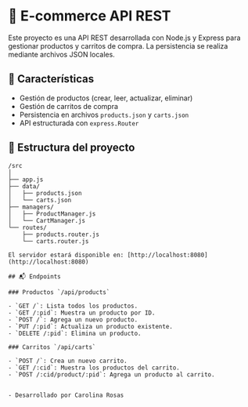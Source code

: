 # 🛒 E-commerce API REST

Este proyecto es una API REST desarrollada con Node.js y Express para gestionar productos y carritos de compra. La persistencia se realiza mediante archivos JSON locales.

## 🚀 Características

- Gestión de productos (crear, leer, actualizar, eliminar)
- Gestión de carritos de compra
- Persistencia en archivos `products.json` y `carts.json`
- API estructurada con `express.Router`

## 📁 Estructura del proyecto

```
/src
│
├── app.js
├── data/
│   ├── products.json
│   └── carts.json
├── managers/
│   ├── ProductManager.js
│   └── CartManager.js
└── routes/
    ├── products.router.js
    └── carts.router.js

El servidor estará disponible en: [http://localhost:8080](http://localhost:8080)

## 📬 Endpoints

### Productos `/api/products`

- `GET /`: Lista todos los productos.
- `GET /:pid`: Muestra un producto por ID.
- `POST /`: Agrega un nuevo producto.
- `PUT /:pid`: Actualiza un producto existente.
- `DELETE /:pid`: Elimina un producto.

### Carritos `/api/carts`

- `POST /`: Crea un nuevo carrito.
- `GET /:cid`: Muestra los productos del carrito.
- `POST /:cid/product/:pid`: Agrega un producto al carrito.


- Desarrollado por Carolina Rosas
